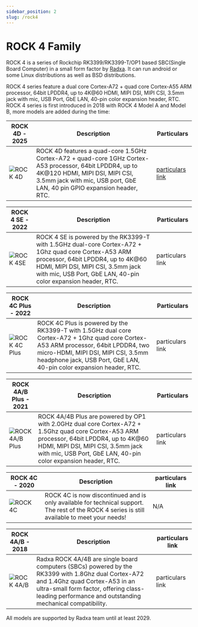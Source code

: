 ```yaml
---
sidebar_position: 2
slug: /rock4
---
```


# ROCK 4 Family

ROCK 4 is a series of Rockchip RK3399/RK3399-T/OP1 based SBC(Single
Board Computer) in a small form factor by
[Radxa](https://radxa.com/). It can run android or some
Linux distributions as well as BSD distributions.

ROCK 4 series feature a dual core Cortex-A72 + quad core Cortex-A55 ARM
processor, 64bit LPDDR4, up to 4K@60 HDMI, MIPI DSI, MIPI CSI, 3.5mm
jack with mic, USB Port, GbE LAN, 40-pin color expansion header, RTC.
ROCK 4 series is first introduced in 2018 with ROCK 4 Model A and Model
B, more models are added during the time:

| ROCK 4D - 2025                 | Description                                                                                                                                                                                                             | Particulars                              |
| -------------------------------- | ---------------------------------------------------------------------------------------------------------------------------------------------------------------------------------------------------------------- | --------------------------------- |
| ![ROCK 4D](/img/rock4/4d.webp) | ROCK 4D features a quad-core 1.5GHz Cortex-A72 + quad-core 1GHz Cortex-A53 processor, 64bit LPDDR4, up to 4K@120 HDMI, MIPI DSI, MIPI CSI, 3.5mm jack with mic, USB port, GbE LAN, 40 pin GPIO expansion header, RTC. | [particulars link](/rock4/rock4d) |

| ROCK 4 SE - 2022                 | Description                                                                                                                                                                                                                                      | Particulars      |
| -------------------------------- | ------------------------------------------------------------------------------------------------------------------------------------------------------------------------------------------------------------------------------------------------ | ---------------- |
| ![ROCK 4SE](/img/rock4/4se.webp) | ROCK 4 SE is powered by the RK3399-T with 1.5GHz dual-core Cortex-A72 + 1Ghz quad core Cortex-A53 ARM processor, 64bit LPDDR4, up to 4K@60 HDMI, MIPI DSI, MIPI CSI, 3.5mm jack with mic, USB Port, GbE LAN, 40-pin color expansion header, RTC. | particulars link |

| ROCK 4C Plus - 2022                  | Description                                                                                                                                                                                                                                        | Particulars      |
| ------------------------------------ | -------------------------------------------------------------------------------------------------------------------------------------------------------------------------------------------------------------------------------------------------- | ---------------- |
| ![ROCK 4C Plus](/img/rock4/4c+.webp) | ROCK 4C Plus is powered by the RK3399-T with 1.5GHz dual core Cortex-A72 + 1Ghz quad core Cortex-A53 ARM processor, 64bit LPDDR4, two micro-HDMI, MIPI DSI, MIPI CSI, 3.5mm headphone jack, USB Port, GbE LAN, 40-pin color expansion header, RTC. | particulars link |

| ROCK 4A/B Plus - 2021                  | Description                                                                                                                                                                                                                                      | Particulars      |
| -------------------------------------- | ------------------------------------------------------------------------------------------------------------------------------------------------------------------------------------------------------------------------------------------------ | ---------------- |
| ![ROCK 4A/B Plus](/img/rock4/4a+.webp) | ROCK 4A/4B Plus are powered by OP1 with 2.0GHz dual core Cortex-A72 + 1.5Ghz quad core Cortex-A53 ARM processor, 64bit LPDDR4, up to 4K@60 HDMI, MIPI DSI, MIPI CSI, 3.5mm jack with mic, USB Port, GbE LAN, 40-pin color expansion header, RTC. | particulars link |

| ROCK 4C - 2020                 | Description                                                                                                                                       | particulars link |
| ------------------------------ | ------------------------------------------------------------------------------------------------------------------------------------------------- | ---------------- |
| ![ROCK 4C](/img/rock4/4c.webp) | ROCK 4C is now discontinued and is only available for technical support.<br/>The rest of the ROCK 4 series is still available to meet your needs! | N/A              |

| ROCK 4A/B - 2018                 | Description                                                                                                                                                                                                                                 | particulars link |
| -------------------------------- | ------------------------------------------------------------------------------------------------------------------------------------------------------------------------------------------------------------------------------------------- | ---------------- |
| ![ROCK 4A/B](/img/rock4/4b.webp) | Radxa ROCK 4A/4B are single board computers (SBCs) powered by the RK3399 with 1.8Ghz dual Cortex-A72 and 1.4Ghz quad Cortex-A53 in an ultra-small form factor, offering class-leading performance and outstanding mechanical compatibility. | particulars link |

All models are supported by Radxa team until at least 2029.
